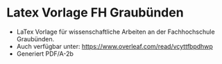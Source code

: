 # Latex Vorlage FH Graubünden
- LaTex Vorlage für wissenschaftliche Arbeiten an der Fachhochschule Graubünden.
- Auch verfügbar unter: https://www.overleaf.com/read/vcyttfbpdhwp 
- Generiert PDF/A-2b